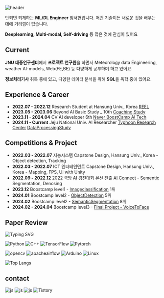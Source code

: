 
![header](https://capsule-render.vercel.app/api?type=waving&color=timeGradient&height=200&section=header&text=__AIm&animation=fadeIn&fontAlign=80
)

안되면 되게하는 **ML/DL Engineer** 임서현입니다. 어떤 기술이든 새로운 것을 배우는 데에 거리낌이 없습니다.

**Deeplearning, Multi-modal, Self-driving** 등 많은 것에 관심이 있어요

## Current
**JNU 태풍연구센터**에서 **프로젝트 연구원**을 하면서 Meteorology data Engineering, weather AI-models, Web(FE,BE) 등 다양하게 공부하며 하고 있어요.

**정보처리기사** 취득 중에 있고, 다양한 데이터 분석을 위해 **SQL**을 독학 중에 있어요.



## Experience & Career

 - **2022.07 - 2022.12** Research Student at Hansung Univ., Korea [REEL](https://sites.google.com/view/hsreelab)
 - **2023.05 - 2023.06** Beyond AI Basic Study _ 10th [Coaching Study](https://www.boostcourse.org/study-ai111-2023)
 - **2023.11 - 2024.04** CV AI developer 6th [Naver BoostCamp AI Tech](https://boostcamp.connect.or.kr/program_ai.html)
 - **2024.11 - Current** Jeju National Univ. AI Researcher [Typhoon Research Center](http://www.typhoon.or.kr/) [DataProcessingStudy](https://github.com/dlatjgus0612/DataProcessing_TRC)

## Competitions & Project
 - **2022.03 - 2022.07** 지능시스템 Capstone Design, Hansung Univ., Korea - Object detection, Tracking
 - **2022.03 - 2022.07** ICT 엔터테인먼트 Capstone Design, Hansung Univ., Korea - Mapping, FPS, UI with Unity
 - **2022.09 - 2022.12** 2022 국방 AI 경진대회 본선 진출  [AI Connect](https://aiconnect.kr/competition/detail/213) - Sementic Segmentation, Denosing
 - **2023.12** Boostcamp level1 - [Imageclassification](https://github.com/boostcampaitech6/level1-imageclassification-cv-01) 1위
 - **2024.01** Boostcamp level2 - [ObjectDetection](https://github.com/boostcampaitech6/level2-objectdetection-cv-08) 5위
 - **2024.02** Boostcamp level2 - [SemanticSegmentation](https://github.com/boostcampaitech6/level2-cv-semanticsegmentation-cv-08) 8위
 - **2024.02 - 2024.04** Boostcamp level3 - [Final Project - VoiceToFace](https://github.com/boostcampaitech6/level2-3-cv-finalproject-cv-08)


## Paper Review
![Typing SVG](https://readme-typing-svg.demolab.com/?lines=not+yet+^^;)

<img alt="Python" src ="https://img.shields.io/badge/Python-3776AB.svg?&style=for-the-badge&logo=Python&logoColor=white"/> <img alt="C++" src ="https://img.shields.io/badge/C++-00599C.svg?&style=for-the-badge&logo=Cplusplus&logoColor=white"/> <img alt="TensorFlow" src ="https://img.shields.io/badge/TensorFlow-FF6F00.svg?&style=for-the-badge&logo=TensorFlow&logoColor=white"/> <img alt="Pytorch" src ="https://img.shields.io/badge/Pytorch-EE4C2C.svg?&style=for-the-badge&logo=Pytorch&logoColor=white"/> 

<img alt="opencv" src ="https://img.shields.io/badge/opencv-5C3EE8.svg?&style=for-the-badge&logo=opencv&logoColor=white"/> <img alt="apacheairflow" src ="https://img.shields.io/badge/apacheairflow-017CEE.svg?&style=for-the-badge&logo=apacheairflow&logoColor=white"/> <img alt="Arduino" src ="https://img.shields.io/badge/Arduino-00878F.svg?&style=for-the-badge&logo=Arduino&logoColor=white"/> <img alt="Linux" src ="https://img.shields.io/badge/Linux-FCC624.svg?&style=for-the-badge&logo=Linux&logoColor=white"/>

![Top Langs](https://github-readme-stats.vercel.app/api/top-langs/?username=dlatjgus0612&layout=compact&theme=dracula)

## contact
![js](https://img.shields.io/badge/Gmail-D14836?style=for-the-badge&logo=gmail&logoColor=white) ![js](https://img.shields.io/badge/Slack-4A154B?style=for-the-badge&logo=slack&logoColor=white)
 ![js](https://img.shields.io/badge/Discord-7289DA?style=for-the-badge&logo=discord&logoColor=white) <img alt="Tistory" src ="https://img.shields.io/badge/Tistory-000000.svg?&style=for-the-badge&logo=Tistory&logoColor=white"/>


